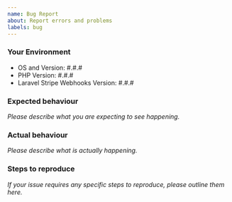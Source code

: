 ```yaml
---
name: Bug Report
about: Report errors and problems
labels: bug
---
```


### Your Environment

- OS and Version: #.#.#
- PHP Version: #.#.#
- Laravel Stripe Webhooks Version: #.#.#

### Expected behaviour

*Please describe what you are expecting to see happening.*

### Actual behaviour

*Please describe what is actually happening.*

### Steps to reproduce

*If your issue requires any specific steps to reproduce, please outline them here.*

